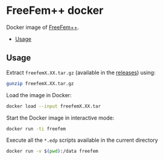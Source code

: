 # FreeFem++ docker

Docker image of [FreeFem++](http://www.freefem.org/).

<!-- TOC depthFrom:2 -->

- [Usage](#usage)

<!-- /TOC -->

## Usage

Extract `freefemX.XX.tar.gz` (available in the [releases](https://github.com/FreeFem/FreeFem-docker/releases)) using:

```bash
gunzip freefemX.XX.tar.gz 
```

Load the image in Docker:

```bash
docker load --input freefemX.XX.tar
```

Start the Docker image in interactive mode:

```bash
docker run -ti freefem
```

Execute all the `*.edp` scripts available in the current directory

```bash
docker run -v $(pwd):/data freefem
```
